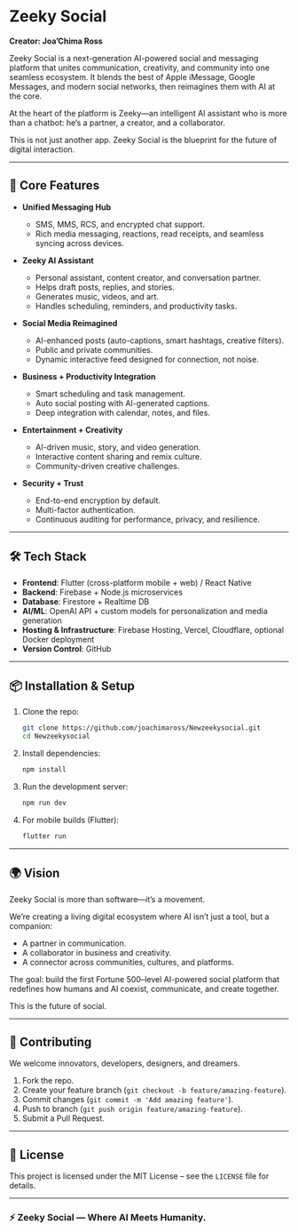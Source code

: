 # Zeeky Social

**Creator: Joa’Chima Ross**

Zeeky Social is a next-generation AI-powered social and messaging platform that unites communication, creativity, and community into one seamless ecosystem. It blends the best of Apple iMessage, Google Messages, and modern social networks, then reimagines them with AI at the core.

At the heart of the platform is Zeeky—an intelligent AI assistant who is more than a chatbot: he’s a partner, a creator, and a collaborator.

This is not just another app. Zeeky Social is the blueprint for the future of digital interaction.

---

## 🚀 Core Features

- **Unified Messaging Hub**
  - SMS, MMS, RCS, and encrypted chat support.
  - Rich media messaging, reactions, read receipts, and seamless syncing across devices.

- **Zeeky AI Assistant**
  - Personal assistant, content creator, and conversation partner.
  - Helps draft posts, replies, and stories.
  - Generates music, videos, and art.
  - Handles scheduling, reminders, and productivity tasks.

- **Social Media Reimagined**
  - AI-enhanced posts (auto-captions, smart hashtags, creative filters).
  - Public and private communities.
  - Dynamic interactive feed designed for connection, not noise.

- **Business + Productivity Integration**
  - Smart scheduling and task management.
  - Auto social posting with AI-generated captions.
  - Deep integration with calendar, notes, and files.

- **Entertainment + Creativity**
  - AI-driven music, story, and video generation.
  - Interactive content sharing and remix culture.
  - Community-driven creative challenges.

- **Security + Trust**
  - End-to-end encryption by default.
  - Multi-factor authentication.
  - Continuous auditing for performance, privacy, and resilience.

---

## 🛠️ Tech Stack
- **Frontend**: Flutter (cross-platform mobile + web) / React Native
- **Backend**: Firebase + Node.js microservices
- **Database**: Firestore + Realtime DB
- **AI/ML**: OpenAI API + custom models for personalization and media generation
- **Hosting & Infrastructure**: Firebase Hosting, Vercel, Cloudflare, optional Docker deployment
- **Version Control**: GitHub

---

## 📦 Installation & Setup
1. Clone the repo:
   ```bash
   git clone https://github.com/joachimaross/Newzeekysocial.git
   cd Newzeekysocial
   ```
2. Install dependencies:
   ```bash
   npm install
   ```
3. Run the development server:
   ```bash
   npm run dev
   ```
4. For mobile builds (Flutter):
   ```bash
   flutter run
   ```

---

## 🌍 Vision

Zeeky Social is more than software—it’s a movement.

We’re creating a living digital ecosystem where AI isn’t just a tool, but a companion:
- A partner in communication.
- A collaborator in business and creativity.
- A connector across communities, cultures, and platforms.

The goal: build the first Fortune 500–level AI-powered social platform that redefines how humans and AI coexist, communicate, and create together.

This is the future of social.

---

## 🤝 Contributing

We welcome innovators, developers, designers, and dreamers.
1. Fork the repo.
2. Create your feature branch (`git checkout -b feature/amazing-feature`).
3. Commit changes (`git commit -m 'Add amazing feature'`).
4. Push to branch (`git push origin feature/amazing-feature`).
5. Submit a Pull Request.

---

## 📜 License

This project is licensed under the MIT License – see the `LICENSE` file for details.

---

### ⚡ Zeeky Social — Where AI Meets Humanity.
